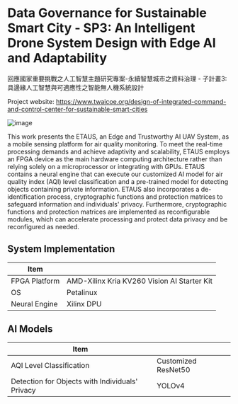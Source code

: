 # Data Governance for Sustainable Smart City - SP3: An Intelligent Drone System Design with Edge AI and Adaptability
回應國家重要挑戰之人工智慧主題研究專案-永續智慧城市之資料治理 - 子計畫3: 具邊緣人工智慧與可適應性之智能無人機系統設計  

Project website: https://www.twaicoe.org/design-of-integrated-command-and-control-center-for-sustainable-smart-cities

![image](https://github.com/NTTUlab501/An-intelligent-drone-system-design-with-edge-AI-and-adaptability/blob/master/Scenario_35.png)

This work presents the ETAUS, an Edge and Trustworthy AI UAV System, as a mobile sensing platform for air quality monitoring. To meet the real-time processing demands and achieve adaptivity and scalability, ETAUS employs an FPGA device as the main hardware computing architecture rather than relying solely on a microprocessor or integrating with GPUs. ETAUS contains a neural engine that can execute our customized AI model for air quality index (AQI) level classification and a pre-trained model for detecting objects containing private information. ETAUS also incorporates a de-identification process, cryptographic functions and protection matrices to safeguard information and individuals' privacy. Furthermore, cryptographic functions and protection matrices are implemented as reconfigurable modules, which can accelerate processing and protect data privacy and be reconfigured as needed.

## System Implementation  
| Item  |   |
| ------------- | ------------- |
| FPGA Platform  |AMD-Xilinx Kria KV260 Vision AI Starter Kit  |
| OS  | Petalinux  |
| Neural Engine | Xilinx DPU |

## AI Models  
| Item  |   |
| ------------- | ------------- |
| AQI Level Classification | Customized ResNet50 |
| Detection for Objects with Individuals' Privacy| YOLOv4 |
